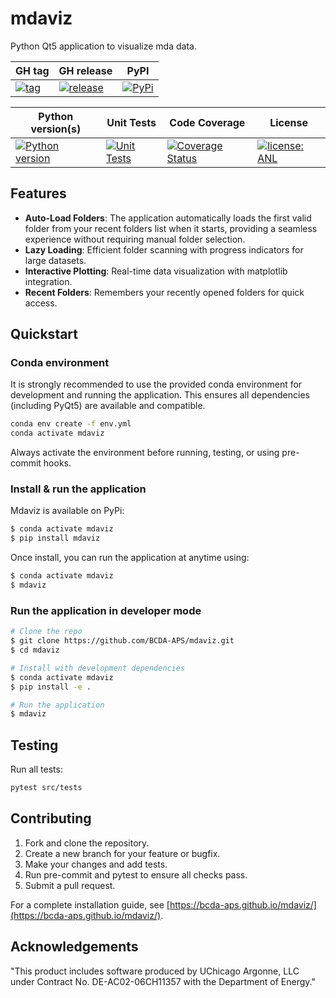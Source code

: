 # mdaviz

Python Qt5 application to visualize mda data.

GH tag | GH release | PyPI
--- | --- | ---
[![tag](https://img.shields.io/github/tag/BCDA-APS/mdaviz.svg)](https://github.com/BCDA-APS/mdaviz/tags) | [![release](https://img.shields.io/github/release/BCDA-APS/mdaviz.svg)](https://github.com/BCDA-APS/mdaviz/releases) | [![PyPi](https://img.shields.io/pypi/v/mdaviz.svg)](https://pypi.python.org/pypi/mdaviz)

Python version(s) | Unit Tests | Code Coverage | License
--- | --- | --- | ---
[![Python version](https://img.shields.io/pypi/pyversions/mdaviz.svg)](https://pypi.python.org/pypi/mdaviz) | [![Unit Tests](https://github.com/BCDA-APS/mdaviz/workflows/Unit%20Tests%20%26%20Code%20Coverage/badge.svg)](https://github.com/BCDA-APS/mdaviz/actions/workflows/unit_tests.yml) | [![Coverage Status](https://coveralls.io/repos/github/BCDA-APS/mdaviz/badge.svg?branch=main)](https://coveralls.io/github/BCDA-APS/mdaviz?branch=main) | [![license: ANL](https://img.shields.io/badge/license-ANL-brightgreen)](LICENSE.txt)

## Features

- **Auto-Load Folders**: The application automatically loads the first valid folder from your recent folders list when it starts, providing a seamless experience without requiring manual folder selection.
- **Lazy Loading**: Efficient folder scanning with progress indicators for large datasets.
- **Interactive Plotting**: Real-time data visualization with matplotlib integration.
- **Recent Folders**: Remembers your recently opened folders for quick access.

## Quickstart

### Conda environment
It is strongly recommended to use the provided conda environment for development and running the application. This ensures all dependencies (including PyQt5) are available and compatible.

```bash
conda env create -f env.yml
conda activate mdaviz
```

Always activate the environment before running, testing, or using pre-commit hooks.

### Install & run the application

Mdaviz is available on PyPi:
```bash
$ conda activate mdaviz
$ pip install mdaviz
```
Once install, you can run the application at anytime using:
```bash
$ conda activate mdaviz
$ mdaviz
```


### Run the application in developer mode

```bash
# Clone the repo
$ git clone https://github.com/BCDA-APS/mdaviz.git
$ cd mdaviz

# Install with development dependencies
$ conda activate mdaviz
$ pip install -e .

# Run the application
$ mdaviz
```

## Testing

Run all tests:
```bash
pytest src/tests
```

## Contributing

1. Fork and clone the repository.
2. Create a new branch for your feature or bugfix.
3. Make your changes and add tests.
4. Run pre-commit and pytest to ensure all checks pass.
5. Submit a pull request.

For a complete installation guide, see [https://bcda-aps.github.io/mdaviz/](https://bcda-aps.github.io/mdaviz/).

## Acknowledgements

"This product includes software produced by UChicago Argonne, LLC
under Contract No. DE-AC02-06CH11357 with the Department of Energy."

